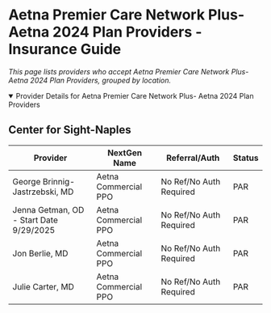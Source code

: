 # Aetna Premier Care Network Plus- Aetna 2024 Plan Providers - Insurance Guide

*This page lists providers who accept Aetna Premier Care Network Plus- Aetna 2024 Plan Providers, grouped by location.*

<details open><summary>Provider Details for Aetna Premier Care Network Plus- Aetna 2024 Plan Providers</summary>

## Center for Sight-Naples

| Provider | NextGen Name | Referral/Auth | Status |
|----------|-------------|--------------|--------|
| George Brinnig-Jastrzebski, MD | Aetna Commercial PPO | No Ref/No Auth Required | PAR |
| Jenna Getman, OD - Start Date 9/29/2025 | Aetna Commercial PPO | No Ref/No Auth Required | PAR |
| Jon Berlie, MD | Aetna Commercial PPO | No Ref/No Auth Required | PAR |
| Julie Carter, MD | Aetna Commercial PPO | No Ref/No Auth Required | PAR |

</details>

